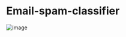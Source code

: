 # Email-spam-classifier
![image](https://github.com/user-attachments/assets/0b8281bb-9335-4b33-a2b0-5a11e0a9250b)

